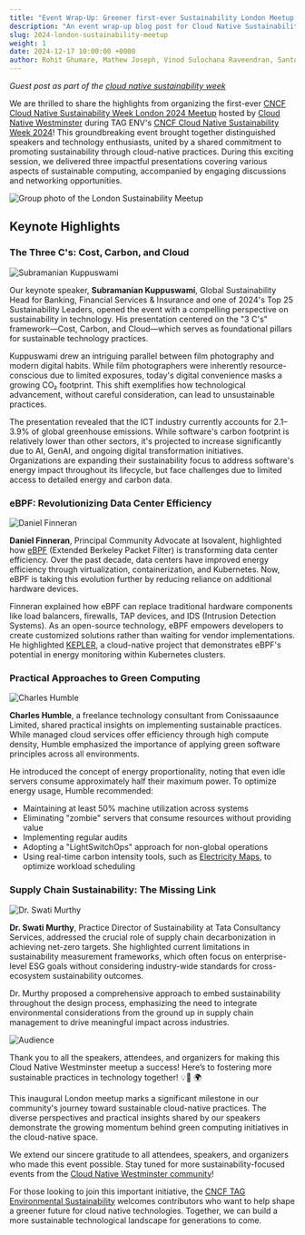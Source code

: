 ```yaml
---
title: "Event Wrap-Up: Greener first-ever Sustainability London Meetup with Sustainability Week 2024"
description: "An event wrap-up blog post for Cloud Native Sustainability Week 2024 - Local Meetup London"
slug: 2024-london-sustainability-meetup
weight: 1
date: 2024-12-17 10:00:00 +0000
author: Rohit Ghumare, Mathew Joseph, Vinod Sulochana Raveendran, Santosh Kumar Perumal
---
```

*Guest post as part of the [cloud native sustainability week](https://tag-env-sustainability.cncf.io/cloud-native-sustainability-week/)*

We are thrilled to share the highlights from organizing the first-ever [CNCF Cloud Native Sustainability Week London 2024 Meetup](https://community.cncf.io/events/details/cncf-cloud-native-westminster-presents-cncf-sustainability-week-2024-london-meetup/) hosted by [Cloud Native Westminster](https://community.cncf.io/cloud-native-westminster/) during TAG ENV's [CNCF Cloud Native Sustainability Week 2024](https://tag-env-sustainability.cncf.io/events/cloud-native-sustainability-week/)! This groundbreaking event brought together distinguished speakers and technology enthusiasts, united by a shared commitment to promoting sustainability through cloud-native practices. During this exciting session, we delivered three impactful presentations covering various aspects of sustainable computing, accompanied by engaging discussions and networking opportunities.

<p class="mt-10 mb-10"><img src="/images/blogs/2024-london-sustainability-meetup/groupphoto.jpeg" alt="Group photo of the London Sustainability Meetup"></p>

## Keynote Highlights

### The Three C's: Cost, Carbon, and Cloud

<img src="/images/blogs/2024-london-sustainability-meetup/keynote1.png" alt="Subramanian Kuppuswami">

Our keynote speaker, **Subramanian Kuppuswami**, Global Sustainability Head for Banking, Financial Services & Insurance and one of 2024's Top 25 Sustainability Leaders, opened the event with a compelling perspective on sustainability in technology. His presentation centered on the "3 C's" framework—Cost, Carbon, and Cloud—which serves as foundational pillars for sustainable technology practices.

Kuppuswami drew an intriguing parallel between film photography and modern digital habits. While film photographers were inherently resource-conscious due to limited exposures, today's digital convenience masks a growing CO₂ footprint. This shift exemplifies how technological advancement, without careful consideration, can lead to unsustainable practices.

The presentation revealed that the ICT industry currently accounts for 2.1–3.9% of global greenhouse emissions. While software's carbon footprint is relatively lower than other sectors, it's projected to increase significantly due to AI, GenAI, and ongoing digital transformation initiatives. Organizations are expanding their sustainability focus to address software's energy impact throughout its lifecycle, but face challenges due to limited access to detailed energy and carbon data.

### eBPF: Revolutionizing Data Center Efficiency

<img src="/images/blogs/2024-london-sustainability-meetup/keynote2.jpeg" alt="Daniel Finneran">

**Daniel Finneran**, Principal Community Advocate at Isovalent, highlighted how [eBPF](https://ebpf.io/) (Extended Berkeley Packet Filter) is transforming data center efficiency. Over the past decade, data centers have improved energy efficiency through virtualization, containerization, and Kubernetes. Now, eBPF is taking this evolution further by reducing reliance on additional hardware devices.

Finneran explained how eBPF can replace traditional hardware components like load balancers, firewalls, TAP devices, and IDS (Intrusion Detection Systems). As an open-source technology, eBPF empowers developers to create customized solutions rather than waiting for vendor implementations. He highlighted [KEPLER](https://github.com/sustainable-computing-io/kepler), a cloud-native project that demonstrates eBPF's potential in energy monitoring within Kubernetes clusters.

### Practical Approaches to Green Computing

<img src="/images/blogs/2024-london-sustainability-meetup/keynote3.png" alt="Charles Humble">

**Charles Humble**, a freelance technology consultant from Conissaaunce Limited, shared practical insights on implementing sustainable practices. While managed cloud services offer efficiency through high compute density, Humble emphasized the importance of applying green software principles across all environments.

He introduced the concept of energy proportionality, noting that even idle servers consume approximately half their maximum power. To optimize energy usage, Humble recommended:

- Maintaining at least 50% machine utilization across systems
- Eliminating "zombie" servers that consume resources without providing value
- Implementing regular audits
- Adopting a "LightSwitchOps" approach for non-global operations
- Using real-time carbon intensity tools, such as [Electricity Maps](https://www.electricitymaps.com/), to optimize workload scheduling

### Supply Chain Sustainability: The Missing Link

<img src="/images/blogs/2024-london-sustainability-meetup/keynote4.png" alt="Dr. Swati Murthy">

**Dr. Swati Murthy**, Practice Director of Sustainability at Tata Consultancy Services, addressed the crucial role of supply chain decarbonization in achieving net-zero targets. She highlighted current limitations in sustainability measurement frameworks, which often focus on enterprise-level ESG goals without considering industry-wide standards for cross-ecosystem sustainability outcomes.

Dr. Murthy proposed a comprehensive approach to embed sustainability throughout the design process, emphasizing the need to integrate environmental considerations from the ground up in supply chain management to drive meaningful impact across industries.

<img src="/images/blogs/2024-london-sustainability-meetup/audience.png" alt="Audience">

Thank you to all the speakers, attendees, and organizers for making this Cloud Native Westminster meetup a success! Here’s to fostering more sustainable practices in technology together! 💡💚 🌍

This inaugural London meetup marks a significant milestone in our community's journey toward sustainable cloud-native practices. The diverse perspectives and practical insights shared by our speakers demonstrate the growing momentum behind green computing initiatives in the cloud-native space.

We extend our sincere gratitude to all attendees, speakers, and organizers who made this event possible. Stay tuned for more sustainability-focused events from the [Cloud Native Westminster community](https://community.cncf.io/cloud-native-westminster)!

For those looking to join this important initiative, the [CNCF TAG Environmental Sustainability](https://tag-env-sustainability.cncf.io/) welcomes contributors who want to help shape a greener future for cloud native technologies. Together, we can build a more sustainable technological landscape for generations to come.
